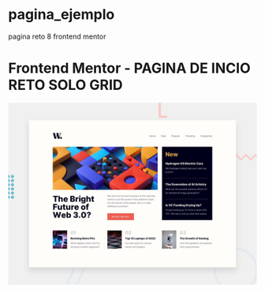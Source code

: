 # pagina_ejemplo
pagina reto 8 frontend mentor
# Frontend Mentor - PAGINA DE INCIO RETO SOLO GRID
![Design preview for the Product preview card component coding challenge](./design/desktop-preview.jpg)
